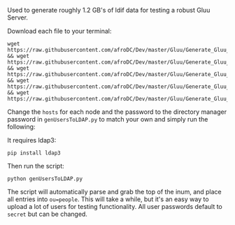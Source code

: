 Used to generate roughly 1.2 GB's of ldif data for testing a robust Gluu Server.

Download each file to your terminal:

```
wget https://raw.githubusercontent.com/afroDC/Dev/master/Gluu/Generate_Gluu_Data/company_names.txt && wget https://raw.githubusercontent.com/afroDC/Dev/master/Gluu/Generate_Gluu_Data/countries.txt && wget https://raw.githubusercontent.com/afroDC/Dev/master/Gluu/Generate_Gluu_Data/firstnames.txt && wget https://raw.githubusercontent.com/afroDC/Dev/master/Gluu/Generate_Gluu_Data/genUsersToLDAP.py && wget https://raw.githubusercontent.com/afroDC/Dev/master/Gluu/Generate_Gluu_Data/lastnames.txt
```

Change the `hosts` for each node and the password to the directory manager password in `genUsersToLDAP.py` to match your own and simply run the following:

It requires ldap3:

```
pip install ldap3
```
Then run the script:

```
python genUsersToLDAP.py
```

The script will automatically parse and grab the top of the inum, and place all entries into `ou=people`. This will take a while, but it's an easy way to upload a lot of users for testing functionality. All user passwords default to `secret` but can be changed.
